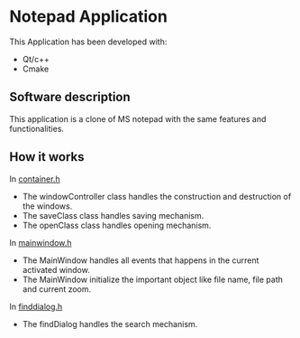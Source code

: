 Notepad Application
===================
This Application has been developed with:
* Qt/c++
* Cmake

Software description
--------------------
This application is a clone of MS notepad with the same features and functionalities.

How it works
-
In [container.h](https://github.com/OmarAymanMahfouz/Notepad/blob/master/container.h)
* The windowController class handles the construction and destruction of the windows.
* The saveClass class handles saving mechanism.
* The openClass class handles opening mechanism.

In [mainwindow.h](https://github.com/OmarAymanMahfouz/Notepad/blob/master/mainwindow.h)
* The MainWindow handles all events that happens in the current activated window.
* The MainWindow initialize the important object like file name, file path and current zoom.

In [finddialog.h](https://github.com/OmarAymanMahfouz/Notepad/blob/master/finddialog.h)
* The findDialog handles the search mechanism.
